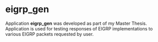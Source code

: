 # eigrp_gen
Application <b>eigrp_gen</b> was developed as part of my Master Thesis. Application is used for testing responses of EIGRP implementations to various EIGRP packets requested by user.
